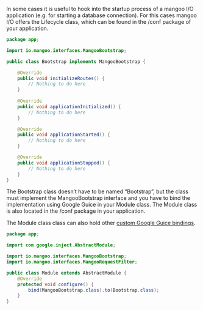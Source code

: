 In some cases it is useful to hook into the startup process of a mangoo I/O application \(e.g. for starting a database connection\). For this cases mangoo I/O offers the Lifecycle class, which can be found in the /conf package of your application.

```java
package app;

import io.mangoo.interfaces.MangooBootstrap;

public class Bootstrap implements MangooBootstrap {

    @Override
    public void initializeRoutes() {
        // Nothing to do here
    }
    
    @Override
    public void applicationInitialized() {
        // Nothing to do here
    }

    @Override
    public void applicationStarted() {
        // Nothing to do here
    }

    @Override
    public void applicationStopped() {
        // Nothing to do here
    }
}
```

The Bootstrap class doesn’t have to be named “Bootstrap”, but the class must implement the MangooBootstrap interface and you have to bind the implementation using Google Guice in your Module class. The Module class is also located in the /conf package in your application.

The Module class class can also hold other [custom Google Guice bindings](https://github.com/google/guice/wiki/GettingStarted).

```java
package app;

import com.google.inject.AbstractModule;

import io.mangoo.interfaces.MangooBootstrap;
import io.mangoo.interfaces.MangooRequestFilter;

public class Module extends AbstractModule {
    @Override
    protected void configure() {
        bind(MangooBootstrap.class).to(Bootstrap.class);
    }
}
```
